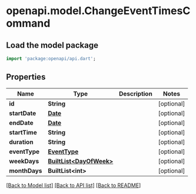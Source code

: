 # openapi.model.ChangeEventTimesCommand

## Load the model package
```dart
import 'package:openapi/api.dart';
```

## Properties
Name | Type | Description | Notes
------------ | ------------- | ------------- | -------------
**id** | **String** |  | [optional] 
**startDate** | [**Date**](Date.md) |  | [optional] 
**endDate** | [**Date**](Date.md) |  | [optional] 
**startTime** | **String** |  | [optional] 
**duration** | **String** |  | [optional] 
**eventType** | [**EventType**](EventType.md) |  | [optional] 
**weekDays** | [**BuiltList&lt;DayOfWeek&gt;**](DayOfWeek.md) |  | [optional] 
**monthDays** | **BuiltList&lt;int&gt;** |  | [optional] 

[[Back to Model list]](../README.md#documentation-for-models) [[Back to API list]](../README.md#documentation-for-api-endpoints) [[Back to README]](../README.md)


